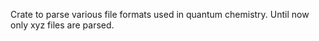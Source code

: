 Crate to parse various file formats used in quantum chemistry.
Until now only xyz files are parsed.
